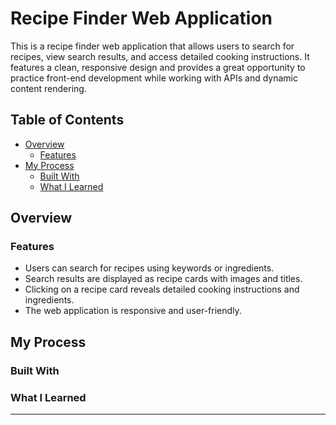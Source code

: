 # Recipe Finder Web Application

This is a recipe finder web application that allows users to search for recipes, view search results, and access detailed cooking instructions. It features a clean, responsive design and provides a great opportunity to practice front-end development while working with APIs and dynamic content rendering.

## Table of Contents

- [Overview](#overview)
  - [Features](#features)
- [My Process](#my-process)
  - [Built With](#built-with)
  - [What I Learned](#what-i-learned)

## Overview

### Features

- Users can search for recipes using keywords or ingredients.
- Search results are displayed as recipe cards with images and titles.
- Clicking on a recipe card reveals detailed cooking instructions and ingredients.
- The web application is responsive and user-friendly.

## My Process

### Built With

### What I Learned

---

